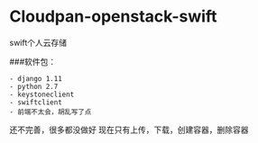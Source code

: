 # Cloudpan-openstack-swift
swift个人云存储


###软件包：

	- django 1.11
	- python 2.7
	- keystoneclient
	- swiftclient
	- 前端不太会，胡乱写了点
	

还不完善，很多都没做好
现在只有上传，下载，创建容器，删除容器
